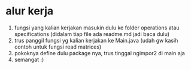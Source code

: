 # alur kerja

1. fungsi yang kalian kerjakan masukin dulu ke folder operations atau specifications (didalam tiap file ada readme.md jadi baca dulu)
2. trus panggil fungsi yg kalian kerjakan ke Main.java (udah gw kasih contoh untuk fungsi read matrices)
3. pokoknya define dulu package nya, trus tinggal ngimpor2 di main aja
4. semangat :)
